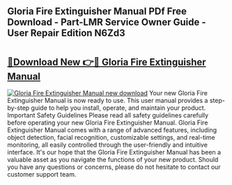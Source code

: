 ## Gloria Fire Extinguisher Manual PDf Free Download - Part-LMR Service Owner Guide - User Repair Edition N6Zd3

# <h2><a href="http://bc22659.oget.top/?id=Gloria+Fire+Extinguisher+Manual">🔗Download New 👉🔴 Gloria Fire Extinguisher Manual</a></h2>

[![Gloria Fire Extinguisher Manual new download](https://i.imgur.com/5g1atiW.png)](http://bc22659.oget.top/?id=Gloria+Fire+Extinguisher+Manual)
Your new Gloria Fire Extinguisher Manual is now ready to use. This user manual provides a step-by-step guide to help you install, operate, and maintain your product. Important Safety Guidelines Please read all safety guidelines carefully before operating your new Gloria Fire Extinguisher Manual. Gloria Fire Extinguisher Manual comes with a range of advanced features, including object detection, facial recognition, customizable settings, and real-time monitoring, all easily controlled through the user-friendly and intuitive interface. It's our hope that the Gloria Fire Extinguisher Manual has been a valuable asset as you navigate the functions of your new product. Should you have any questions or concerns, please do not hesitate to contact our customer support team.
